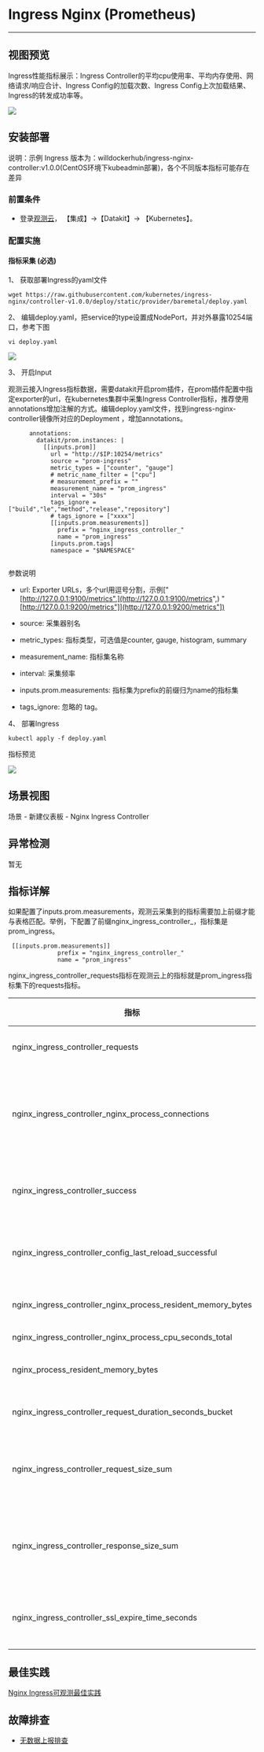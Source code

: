 # Ingress Nginx (Prometheus) 
---

## 视图预览

Ingress性能指标展示：Ingress Controller的平均cpu使用率、平均内存使用、网络请求/响应合计、Ingress Config的加载次数、Ingress Config上次加载结果、Ingress的转发成功率等。

![](../imgs/ingress-nginx-prom-1.png)

## 安装部署

说明：示例 Ingress 版本为：willdockerhub/ingress-nginx-controller:v1.0.0(CentOS环境下kubeadmin部署)，各个不同版本指标可能存在差异

### 前置条件

- 登录[观测云](https://console.guance.com/)， 【集成】->【Datakit】-> 【Kubernetes】。

### 配置实施

#### 指标采集 (必选)

1、 获取部署Ingress的yaml文件

```
wget https://raw.githubusercontent.com/kubernetes/ingress-nginx/controller-v1.0.0/deploy/static/provider/baremetal/deploy.yaml
```

2、 编辑deploy.yaml，把service的type设置成NodePort，并对外暴露10254端口，参考下图
```
vi deploy.yaml
```
![](../imgs/ingress-nginx-prom-2.png)

3、 开启Input

观测云接入Ingress指标数据，需要datakit开启prom插件，在prom插件配置中指定exporter的url，在kubernetes集群中采集Ingress Controller指标，推荐使用annotations增加注解的方式。编辑deploy.yaml文件，找到ingress-nginx-controller镜像所对应的Deployment ，增加annotations。

```
      annotations:
        datakit/prom.instances: |
          [[inputs.prom]]
            url = "http://$IP:10254/metrics"
            source = "prom-ingress"
            metric_types = ["counter", "gauge"]
            # metric_name_filter = ["cpu"]
            # measurement_prefix = ""
            measurement_name = "prom_ingress"
            interval = "30s"
            tags_ignore = ["build","le","method","release","repository"]
            # tags_ignore = ["xxxx"]
            [[inputs.prom.measurements]]
              prefix = "nginx_ingress_controller_"
              name = "prom_ingress"
            [inputs.prom.tags]
            namespace = "$NAMESPACE"
            
```

参数说明

- url:   Exporter URLs，多个url用逗号分割，示例["[http://127.0.0.1:9100/metrics",](http://127.0.0.1:9100/metrics",) "[http://127.0.0.1:9200/metrics"]](http://127.0.0.1:9200/metrics"])

- source:  采集器别名
- metric_types:  指标类型，可选值是counter, gauge, histogram, summary
- measurement_name:  指标集名称
- interval: 采集频率
- inputs.prom.measurements: 指标集为prefix的前缀归为name的指标集
- tags_ignore:  忽略的 tag。

4、 部署Ingress

```
kubectl apply -f deploy.yaml
```

指标预览

![](../imgs/ingress-nginx-prom-3.png)

## 场景视图

场景 - 新建仪表板 - Nginx Ingress Controller


## 异常检测

暂无

## 指标详解
如果配置了inputs.prom.measurements，观测云采集到的指标需要加上前缀才能与表格匹配。举例，下配置了前缀nginx_ingress_controller_，指标集是prom_ingress。
```
 [[inputs.prom.measurements]]
              prefix = "nginx_ingress_controller_"
              name = "prom_ingress"
```
nginx_ingress_controller_requests指标在观测云上的指标就是prom_ingress指标集下的requests指标。

| 指标 | 描述 | 数据类型 | 单位 |
| --- | --- | --- | --- |
| nginx_ingress_controller_requests | The total number of client requests | int | count |
| nginx_ingress_controller_nginx_process_connections | current number of client connections with state {active, reading, writing, waiting} | int | count |
| nginx_ingress_controller_success | Cumulative number of Ingress controller reload operations | int | count |
| nginx_ingress_controller_config_last_reload_successful | Whether the last configuration reload attempt was successful | int | count |
| nginx_ingress_controller_nginx_process_resident_memory_bytes | number of bytes of memory in use | float | B |
| nginx_ingress_controller_nginx_process_cpu_seconds_total | Cpu usage in seconds | float | B |
| nginx_process_resident_memory_bytes | number of bytes of memory in use | int | B |
| nginx_ingress_controller_request_duration_seconds_bucket | The request processing time in milliseconds | int | count |
| nginx_ingress_controller_request_size_sum | The request length (including request line, header, and request body) | int | count |
| nginx_ingress_controller_response_size_sum | The response length (including request line, header, and request body) | int | count |
| nginx_ingress_controller_ssl_expire_time_seconds | Number of seconds since 1970 to the SSL Certificate expire | int | count |


## 最佳实践

[Nginx Ingress可观测最佳实践](/best-practices/integrations/ingress-nginx.md)

## 故障排查

- [无数据上报排查](why-no-data.md)
